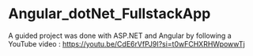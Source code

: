 # Angular_dotNet_FullstackApp
A guided project was done with ASP.NET and Angular by following a YouTube video : https://youtu.be/CdE6rVfPJ9I?si=t0wFCHXRHWpowwTj
